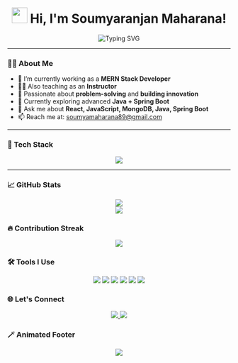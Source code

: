 <!-- Soumyaranjan Maharana's Animated GitHub Profile README -->

<h1 align="center">
  <img src="https://media.giphy.com/media/hvRJCLFzcasrR4ia7z/giphy.gif" width="35" /> 
  Hi, I'm Soumyaranjan Maharana!
</h1>

<p align="center">
  <img src="https://readme-typing-svg.demolab.com?font=Fira+Code&size=24&pause=1000&color=F70A6C&center=true&vCenter=true&width=435&lines=Full+Stack+Developer+%F0%9F%92%BB;Instructor+%F0%9F%93%9D;Problem+Solver+%F0%9F%94%A5;Tech+Enthusiast+%F0%9F%92%BB+%F0%9F%92%A1" alt="Typing SVG" />
</p>

---

### 👨‍💻 About Me

- 🔭 I’m currently working as a **MERN Stack Developer**  
- 👨‍🏫 Also teaching as an **Instructor**
- 🎯 Passionate about **problem-solving** and **building innovation**
- 🌱 Currently exploring advanced **Java + Spring Boot**
- 💬 Ask me about **React, JavaScript, MongoDB, Java, Spring Boot**
- 📫 Reach me at: [soumyamaharana89@gmail.com](mailto:soumyamaharana89@gmail.com)

---

### 🚀 Tech Stack

<div align="center">
  <img src="https://skillicons.dev/icons?i=html,css,js,react,nodejs,express,mongodb,mysql,java,spring,tailwind,git,bootstrap,figma,postman" />
</div>

---


### 📈 GitHub Stats

<p align="center">
  <img src="https://github-readme-stats.vercel.app/api?username=SoumyaranjanMaharana&show_icons=true&theme=radical" />
  <br/>
  <img src="https://github-readme-stats.vercel.app/api/top-langs/?username=SoumyaranjanMaharana&layout=compact&theme=tokyonight" />
</p>


### 🔥 Contribution Streak

<p align="center">
  <img src="https://github-readme-streak-stats.herokuapp.com/?user=SoumyaranjanMaharana&theme=algolia" />
</p>



### 🛠️ Tools I Use

<p align="center">
  <img src="https://img.shields.io/badge/VS%20Code-0078d7?style=for-the-badge&logo=visual-studio-code&logoColor=white"/>
  <img src="https://img.shields.io/badge/Postman-F76935?style=for-the-badge&logo=postman&logoColor=white"/>
  <img src="https://img.shields.io/badge/GitHub-100000?style=for-the-badge&logo=github&logoColor=white"/>
  <img src="https://img.shields.io/badge/Figma-F24E1E?style=for-the-badge&logo=figma&logoColor=white"/>
  <img src="https://img.shields.io/badge/MySQL-00758F?style=for-the-badge&logo=mysql&logoColor=white"/>
  <img src="https://img.shields.io/badge/Bootstrap-5E3B7E?style=for-the-badge&logo=bootstrap&logoColor=white"/>
</p>



### 🌐 Let's Connect

<p align="center">
  <a href="https://www.linkedin.com/in/soumyaranjan-maharana/" target="_blank">
    <img src="https://img.shields.io/badge/LinkedIn-blue?style=for-the-badge&logo=linkedin" />
  </a>
  <a href="mailto:soumyamaharana89@gmail.com">
    <img src="https://img.shields.io/badge/Gmail-red?style=for-the-badge&logo=gmail" />
  </a>
</p>

### 🪄 Animated Footer

<p align="center">
  <img src="https://capsule-render.vercel.app/api?type=waving&height=200&text=Thanks+for+visiting!&fontAlign=40&fontColor=ffffff&colorGradient=0xff0f7b,0xf89b29" />
</p>
